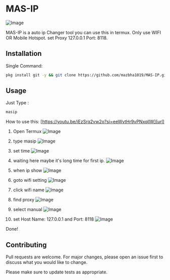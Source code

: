 # MAS-IP

![Image](https://github.com/user-attachments/assets/83269f85-2003-47e9-8361-943d489bc611)

MAS-IP is a auto ip Changer tool you can use this in termux. Only use WIFI OR Mobile Hotspot. set Proxy 127.0.0.1 Port: 8118.

## Installation

Single Command:
```bash
pkg install git -y && git clone https://github.com/mazbha1019/MAS-IP.git && cd MAS-IP && bash install.sh
```

## Usage

Just Type : 
```bash 
masip
```

How to use this:
[https://youtu.be/iEzSrq2vw2o?si=eeWvtHr9vPNxqlIW](url)

1) Open Termux
![Image](https://github.com/user-attachments/assets/ffcb0966-6edd-4f76-bf5a-272acb8dc2df)

2) type masip
![Image](https://github.com/user-attachments/assets/d3cde9a3-f8f8-43b1-82ce-3c50bc78b215)

3) set time
![Image](https://github.com/user-attachments/assets/dfaeac78-4d49-45dc-9ab8-76e0258c66ba)

4) waiting here maybe it's long time for first ip.
![Image](https://github.com/user-attachments/assets/6949a503-f4da-4115-8955-e490a2446e1c)

5) when ip show
![Image](https://github.com/user-attachments/assets/317c0eb3-201f-4484-a604-62d8238fd827)

6) goto wifi setting
![Image](https://github.com/user-attachments/assets/53cb233b-f217-48be-8d02-d8c1eb533b39)

7) click wifi name
![Image](https://github.com/user-attachments/assets/d74b4f56-fd62-4781-9583-9ecacc315f1b)

8) find proxy
![Image](https://github.com/user-attachments/assets/5d4f481c-4512-42b4-b6e5-7a7221f63cd0)

9) select manual
![Image](https://github.com/user-attachments/assets/90f6bd73-bdc3-4cda-8d06-9a5f1308f89e)

10) set Host Name: 127.0.0.1 and Port: 8118
![Image](https://github.com/user-attachments/assets/f45b7e25-4904-458a-9471-e9d54bc07e3e)

Done!

## Contributing

Pull requests are welcome. For major changes, please open an issue first
to discuss what you would like to change.

Please make sure to update tests as appropriate.

